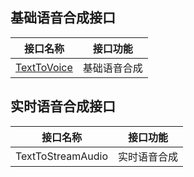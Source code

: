 ﻿## 基础语音合成接口

| 接口名称 | 接口功能 | 
|---------|---------|
| [TextToVoice](https://cloud.tencent.com/document/api/441/18086)  |  基础语音合成| 


## 实时语音合成接口

|接口名称| 接口功能 |
|---------|---------|
| TextToStreamAudio |  实时语音合成 |
